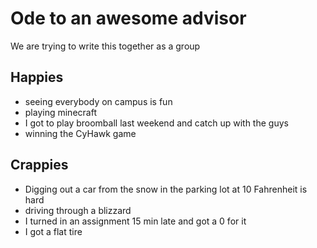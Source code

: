 # Ode to an awesome advisor
We are trying to write this together as a group


## Happies

- seeing everybody on campus is fun
- playing minecraft
-  I got to play broomball last weekend and catch up with the guys
-  winning the CyHawk game

## Crappies

- Digging out a car from the snow in the parking lot at 10 Fahrenheit is hard
- driving through a blizzard
- I turned in an assignment 15 min late and got a 0 for it
- I got a flat tire
